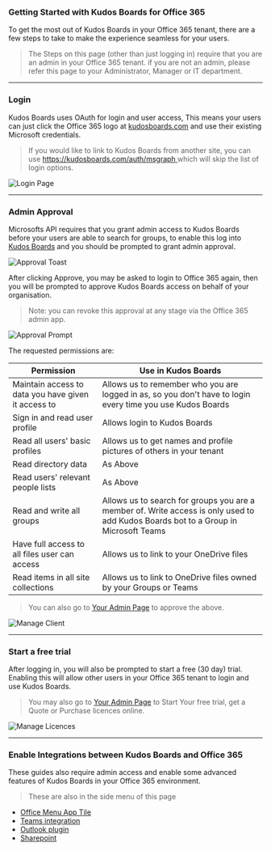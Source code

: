 ### Getting Started with Kudos Boards for Office 365

To get the most out of Kudos Boards in your Office 365 tenant, there are a few steps to take to make the experience seamless for your users.

> The Steps on this page (other than just logging in) require that you are an admin in your Office 365 tenant. if you are not an admin, please refer this page to your Administrator, Manager or IT department.

---

### Login

Kudos Boards uses OAuth for login and user access, This means your users can just click the Office 365 logo at [kudosboards.com](https://kudosboards.com) and use their existing Microsoft credentials.

> If you would like to link to Kudos Boards from another site, you can use [https://kudosboards.com/auth/msgraph ](https://kudosboards.com/auth/msgraph) which will skip the list of login options.

![Login Page](/assets/msgraph/sign_in.png)

---

### Admin Approval

Microsofts API requires that you grant admin access to Kudos Boards before your users are able to search for groups, to enable this log into [Kudos Boards](https://kudosboards.com) and you should be prompted to grant admin approval.

![Approval Toast](/assets/msgraph/approval.png)

After clicking Approve, you may be asked to login to Office 365 again, then you will be prompted to approve Kudos Boards access on behalf of your organisation.

> Note: you can revoke this approval at any stage via the Office 365 admin app.

![Approval Prompt](/assets/msgraph/approval2.png)

The requested permissions are:

| Permission                                          | Use in Kudos Boards                                                                                                                 |
| --------------------------------------------------- | ----------------------------------------------------------------------------------------------------------------------------------- |
| Maintain access to data you have given it access to | Allows us to remember who you are logged in as, so you don't have to login every time you use Kudos Boards                          |
| Sign in and read user profile                       | Allows login to Kudos Boards                                                                                                        |
| Read all users' basic profiles                      | Allows us to get names and profile pictures of others in your tenant                                                                |
| Read directory data                                 | As Above                                                                                                                            |
| Read users' relevant people lists                   | As Above                                                                                                                            |
| Read and write all groups                           | Allows us to search for groups you are a member of. Write access is only used to add Kudos Boards bot to a Group in Microsoft Teams |
| Have full access to all files user can access       | Allows us to link to your OneDrive files                                                                                            |
| Read items in all site collections                  | Allows us to link to OneDrive files owned by your Groups or Teams                                                                   |

> You can also go to [Your Admin Page](https://kudosboards.com/admin/clients/manage) to approve the above.

![Manage Client](/assets/msgraph/manage-org.png)

---

### Start a free trial

After logging in, you will also be prompted to start a free (30 day) trial. Enabling this will allow other users in your Office 365 tenant to login and use Kudos Boards.

> You may also go to [Your Admin Page](https://kudosboards.com/admin/licences/manage) to Start Your free trial, get a Quote or Purchase licences online.

![Manage Licences](/assets/msgraph/licences.png)

---

### Enable Integrations between Kudos Boards and Office 365

These guides also require admin access and enable some advanced features of Kudos Boards in your Office 365 environment.

> These are also in the side menu of this page

- [Office Menu App Tile](/boards/msgraph/custom-tiles/)
- [Teams integration](/boards/msgraph/teams/)
- [Outlook plugin](/boards/msgraph/outlook/)
- [Sharepoint](/boards/msgraph/sharepoint/)
